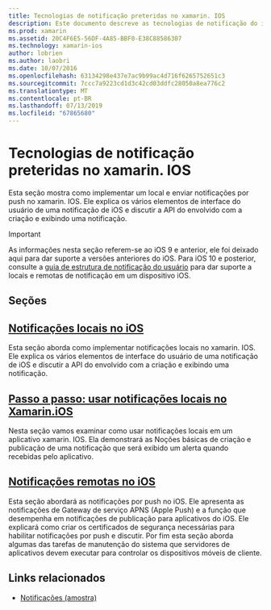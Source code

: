 ```yaml
---
title: Tecnologias de notificação preteridas no xamarin. IOS
description: Este documento descreve as tecnologias de notificação do iOS que foram preteridas em favor a estrutura de notificações do usuário, introduzida no iOS 10.
ms.prod: xamarin
ms.assetid: 20C4F6E5-56DF-4A85-BBF0-E38C88586307
ms.technology: xamarin-ios
author: lobrien
ms.author: laobri
ms.date: 10/07/2016
ms.openlocfilehash: 63134298e437e7ac9b99ac4d716f6265752651c3
ms.sourcegitcommit: 7ccc7a9223cd1d3c42cd03ddfc28050a8ea776c2
ms.translationtype: MT
ms.contentlocale: pt-BR
ms.lasthandoff: 07/13/2019
ms.locfileid: "67865680"
---
```

# <a name="deprecated-notification-technologies-in-xamarinios"></a>Tecnologias de notificação preteridas no xamarin. IOS

Esta seção mostra como implementar um local e enviar notificações por push no xamarin. IOS. Ele explica os vários elementos de interface do usuário de uma notificação de iOS e discutir a API do envolvido com a criação e exibindo uma notificação.

> [!IMPORTANT]
> As informações nesta seção referem-se ao iOS 9 e anterior, ele foi deixado aqui para dar suporte a versões anteriores do iOS. Para iOS 10 e posterior, consulte a [guia de estrutura de notificação do usuário](~/ios/platform/user-notifications/index.md) para dar suporte a locais e remotas de notificação em um dispositivo iOS.

## <a name="sections"></a>Seções

<a name="Local Notifications In iOS" />

## <a name="local-notifications-in-ioslocal-notifications-in-iosmd"></a>[Notificações locais no iOS](local-notifications-in-ios.md)

Esta seção aborda como implementar notificações locais no xamarin. IOS. Ele explica os vários elementos de interface do usuário de uma notificação de iOS e discutir a API do envolvido com a criação e exibindo uma notificação.

<a name="Local Notifications Walkthrough" />

## <a name="walkthrough---using-local-notifications-in-xamarinioslocal-notifications-in-ios-walkthroughmd"></a>[Passo a passo: usar notificações locais no Xamarin.iOS](local-notifications-in-ios-walkthrough.md)

Nesta seção vamos examinar como usar notificações locais em um aplicativo xamarin. IOS. Ela demonstrará as Noções básicas de criação e publicação de uma notificação que será exibido um alerta quando recebidas pelo aplicativo.

<a name="Remote Notifications In iOS" />

## <a name="remote-notifications-in-iosremote-notifications-in-iosmd"></a>[Notificações remotas no iOS](remote-notifications-in-ios.md)

Esta seção abordará as notificações por push no iOS. Ele apresenta as notificações de Gateway de serviço APNS (Apple Push) e a função que desempenha em notificações de publicação para aplicativos do iOS. Ele explicará como criar os certificados de segurança necessárias para habilitar notificações por push e discutir. Por fim esta seção aborda algumas das tarefas de manutenção do sistema que servidores de aplicativos devem executar para controlar os dispositivos móveis de cliente.

## <a name="related-links"></a>Links relacionados

- [Notificações (amostra)](https://developer.xamarin.com/samples/monotouch/Notifications/)
